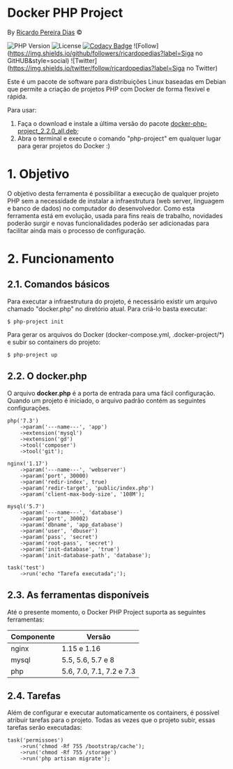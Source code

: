 # Docker PHP Project

By [Ricardo Pereira Dias](http://www.ricardopdias.com.br) ©

![PHP Version](https://img.shields.io/badge/php-%5E7.1.3-blue)
![License](https://img.shields.io/badge/license-MIT-blue)
[![Codacy Badge](https://api.codacy.com/project/badge/Grade/7371a9ca517c4127ad32b6b242df9d8d)](https://www.codacy.com/manual/ricardopedias/docker-php-project?utm_source=github.com&amp;utm_medium=referral&amp;utm_content=ricardopedias/docker-php-project&amp;utm_campaign=Badge_Grade)
![Follow](https://img.shields.io/github/followers/ricardopedias?label=Siga no GitHUB&style=social)
![Twitter](https://img.shields.io/twitter/follow/ricardopedias?label=Siga no Twitter)

Este é um pacote de software para distribuições Linux baseadas em Debian que permite a criação de projetos PHP com Docker de forma flexível e rápida.

Para usar:

1. Faça o download e instale a última versão do pacote [docker-php-project_2.2.0_all.deb](https://github.com/ricardopedias/docker-php-project/raw/master/dist/docker-php-project_2.2.0_all.deb);
2. Abra o terminal e execute o comando "php-project" em qualquer lugar para gerar projetos do Docker :)

# 1. Objetivo

O objetivo desta ferramenta é possibilitar a execução de qualquer projeto PHP sem a necessidade de instalar a infraestrutura (web server, linguagem e banco de dados) no computador do desenvolvedor. Como esta ferramenta está em evolução, usada para fins reais de trabalho, novidades poderão surgir e novas funcionalidades poderão 
ser adicionadas para facilitar ainda mais o processo de configuração.

# 2. Funcionamento

## 2.1. Comandos básicos

Para executar a infraestrutura do projeto, é necessário existir um arquivo chamado "docker.php" no diretório atual.
Para criá-lo basta executar:

```
$ php-project init
```

Para gerar os arquivos do Docker (docker-compose.yml, .docker-project/*) e subir so containers do projeto:

```
$ php-project up
```

## 2.2. O docker.php

O arquivo **docker.php** é a porta de entrada para uma fácil configuração. Quando um projeto é iniciado,
o arquivo padrão contém as seguintes configurações.

```
php('7.3')
    ->param('---name---', 'app')
    ->extension('mysql')
    ->extension('gd')
    ->tool('composer')
    ->tool('git');

nginx('1.17')
    ->param('---name---', 'webserver')
    ->param('port', 30000)
    ->param('redir-index', true)
    ->param('redir-target', 'public/index.php')
    ->param('client-max-body-size', '108M');

mysql('5.7')
    ->param('---name---', 'database')
    ->param('port', 30002)
    ->param('dbname', 'app_database')
    ->param('user', 'dbuser')
    ->param('pass', 'secret')
    ->param('root-pass', 'secret')
    ->param('init-database', 'true')
    ->param('init-database-path', 'database');

task('test')
    ->run('echo "Tarefa executada";');
```

## 2.3. As ferramentas disponíveis

Até o presente momento, o Docker PHP Project suporta as seguintes ferramentas:

Componente | Versão
-----------|---------------
nginx	   | 1.15 e 1.16
mysql	   | 5.5, 5.6, 5.7 e 8
php	       | 5.6, 7.0, 7.1, 7.2 e 7.3

## 2.4. Tarefas

Além de configurar e executar automaticamente os containers, é possível 
atribuir tarefas para o projeto. Todas as vezes que o projeto subir, essas tarefas serão executadas:

```
task('permissoes')
    ->run('chmod -Rf 755 /bootstrap/cache');
    ->run('chmod -Rf 755 /storage')
    ->run('php artisan migrate');
```

